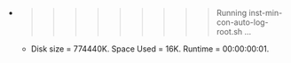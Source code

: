 * >>>>>>>>> Running inst-min-con-auto-log-root.sh ...
  * Disk size = 774440K. Space Used = 16K. Runtime = 00:00:00:01.

